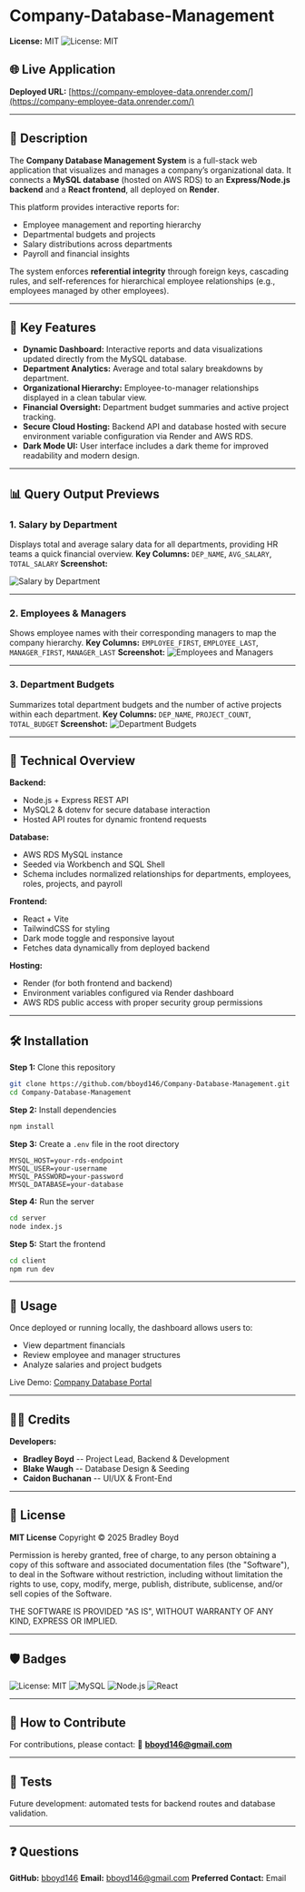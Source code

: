 # Company-Database-Management

**License:** MIT ![License: MIT](https://img.shields.io/badge/License-MIT-green.svg)

## 🌐 Live Application

**Deployed URL:** [https://company-employee-data.onrender.com/](https://company-employee-data.onrender.com/)

---

## 🏢 Description

The **Company Database Management System** is a full-stack web application that visualizes and manages a company’s organizational data.
It connects a **MySQL database** (hosted on AWS RDS) to an **Express/Node.js backend** and a **React frontend**, all deployed on **Render**.

This platform provides interactive reports for:

* Employee management and reporting hierarchy
* Departmental budgets and projects
* Salary distributions across departments
* Payroll and financial insights

The system enforces **referential integrity** through foreign keys, cascading rules, and self-references for hierarchical employee relationships (e.g., employees managed by other employees).

---

## 🚀 Key Features

* **Dynamic Dashboard:** Interactive reports and data visualizations updated directly from the MySQL database.
* **Department Analytics:** Average and total salary breakdowns by department.
* **Organizational Hierarchy:** Employee-to-manager relationships displayed in a clean tabular view.
* **Financial Oversight:** Department budget summaries and active project tracking.
* **Secure Cloud Hosting:** Backend API and database hosted with secure environment variable configuration via Render and AWS RDS.
* **Dark Mode UI:** User interface includes a dark theme for improved readability and modern design.

---

## 📊 Query Output Previews

### 1. Salary by Department

Displays total and average salary data for all departments, providing HR teams a quick financial overview.
**Key Columns:** `DEP_NAME`, `AVG_SALARY`, `TOTAL_SALARY`
**Screenshot:**

![Salary by Department](<img width="1877" height="711" alt="Screenshot 2025-10-06 at 7 30 45 PM" src="https://github.com/user-attachments/assets/14adddfc-0167-4638-9deb-7163d52de686" />) <!-- replace with your screenshot -->

---

### 2. Employees & Managers

Shows employee names with their corresponding managers to map the company hierarchy.
**Key Columns:** `EMPLOYEE_FIRST`, `EMPLOYEE_LAST`, `MANAGER_FIRST`, `MANAGER_LAST`
**Screenshot:**
![Employees and Managers](<img width="1886" height="668" alt="Screenshot 2025-10-06 at 7 30 54 PM" src="https://github.com/user-attachments/assets/085371b1-da9b-4309-ad96-4c75da1094ce" />)


---

### 3. Department Budgets

Summarizes total department budgets and the number of active projects within each department.
**Key Columns:** `DEP_NAME`, `PROJECT_COUNT`, `TOTAL_BUDGET`
**Screenshot:**
![Department Budgets](<img width="1884" height="664" alt="Screenshot 2025-10-06 at 7 31 07 PM" src="https://github.com/user-attachments/assets/0e5a3cab-6f1c-4a03-af9c-2503adda6893" />
)

---

## 🧠 Technical Overview

**Backend:**

* Node.js + Express REST API
* MySQL2 & dotenv for secure database interaction
* Hosted API routes for dynamic frontend requests

**Database:**

* AWS RDS MySQL instance
* Seeded via Workbench and SQL Shell
* Schema includes normalized relationships for departments, employees, roles, projects, and payroll

**Frontend:**

* React + Vite
* TailwindCSS for styling
* Dark mode toggle and responsive layout
* Fetches data dynamically from deployed backend

**Hosting:**

* Render (for both frontend and backend)
* Environment variables configured via Render dashboard
* AWS RDS public access with proper security group permissions

---

## 🛠️ Installation

**Step 1:** Clone this repository

```bash
git clone https://github.com/bboyd146/Company-Database-Management.git
cd Company-Database-Management
```

**Step 2:** Install dependencies

```bash
npm install
```

**Step 3:** Create a `.env` file in the root directory

```
MYSQL_HOST=your-rds-endpoint
MYSQL_USER=your-username
MYSQL_PASSWORD=your-password
MYSQL_DATABASE=your-database
```

**Step 4:** Run the server

```bash
cd server
node index.js
```

**Step 5:** Start the frontend

```bash
cd client
npm run dev
```

---

## 🧩 Usage

Once deployed or running locally, the dashboard allows users to:

* View department financials
* Review employee and manager structures
* Analyze salaries and project budgets

Live Demo: [Company Database Portal](https://company-employee-data.onrender.com/)

---

## 🧑‍💻 Credits

**Developers:**

* **Bradley Boyd** -- Project Lead, Backend & Development
* **Blake Waugh** -- Database Design & Seeding
* **Caidon Buchanan** -- UI/UX & Front-End

---

## 📄 License

**MIT License**
Copyright © 2025 Bradley Boyd

Permission is hereby granted, free of charge, to any person obtaining a copy of this software and associated documentation files (the "Software"), to deal in the Software without restriction, including without limitation the rights to use, copy, modify, merge, publish, distribute, sublicense, and/or sell copies of the Software.

THE SOFTWARE IS PROVIDED "AS IS", WITHOUT WARRANTY OF ANY KIND, EXPRESS OR IMPLIED.

---

## 🛡️ Badges

![License: MIT](https://img.shields.io/badge/License-MIT-green.svg)
![MySQL](https://img.shields.io/badge/Database-MySQL-blue.svg)
![Node.js](https://img.shields.io/badge/Backend-Node.js-orange.svg)
![React](https://img.shields.io/badge/Frontend-React-lightblue.svg)

---

## 🤝 How to Contribute

For contributions, please contact:
📧 **[bboyd146@gmail.com](mailto:bboyd146@gmail.com)**

---

## 🧪 Tests

Future development: automated tests for backend routes and database validation.

---

## ❓ Questions

**GitHub:** [bboyd146](https://github.com/bboyd146)
**Email:** [bboyd146@gmail.com](mailto:bboyd146@gmail.com)
**Preferred Contact:** Email

